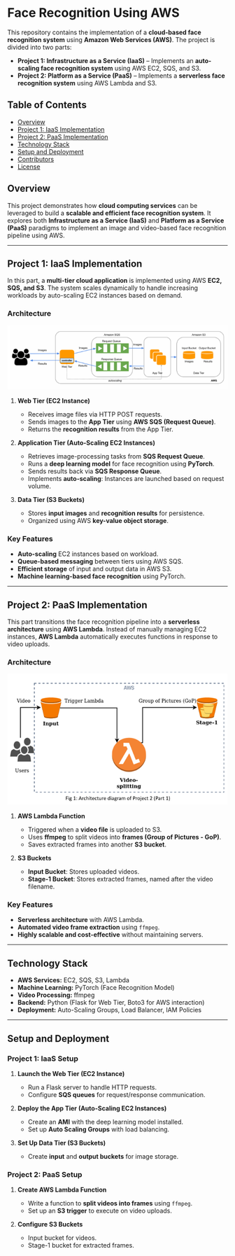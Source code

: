 # Face Recognition Using AWS

This repository contains the implementation of a **cloud-based face recognition system** using **Amazon Web Services (AWS)**. The project is divided into two parts:

- **Project 1: Infrastructure as a Service (IaaS)** – Implements an **auto-scaling face recognition system** using AWS EC2, SQS, and S3.
- **Project 2: Platform as a Service (PaaS)** – Implements a **serverless face recognition system** using AWS Lambda and S3.

## Table of Contents

- [Overview](#overview)
- [Project 1: IaaS Implementation](#project-1-iaas-implementation)
- [Project 2: PaaS Implementation](#project-2-paas-implementation)
- [Technology Stack](#technology-stack)
- [Setup and Deployment](#setup-and-deployment)
- [Contributors](#contributors)
- [License](#license)

## Overview

This project demonstrates how **cloud computing services** can be leveraged to build a **scalable and efficient face recognition system**. It explores both **Infrastructure as a Service (IaaS)** and **Platform as a Service (PaaS)** paradigms to implement an image and video-based face recognition pipeline using AWS.

---

## Project 1: IaaS Implementation

In this part, a **multi-tier cloud application** is implemented using AWS **EC2, SQS, and S3**. The system scales dynamically to handle increasing workloads by auto-scaling EC2 instances based on demand.

### Architecture
![Project 1 Architecture](Images/Screenshot%202025-03-03%20195538.png)
1. **Web Tier (EC2 Instance)**
   - Receives image files via HTTP POST requests.
   - Sends images to the **App Tier** using **AWS SQS (Request Queue)**.
   - Returns the **recognition results** from the App Tier.

2. **Application Tier (Auto-Scaling EC2 Instances)**
   - Retrieves image-processing tasks from **SQS Request Queue**.
   - Runs a **deep learning model** for face recognition using **PyTorch**.
   - Sends results back via **SQS Response Queue**.
   - Implements **auto-scaling**: Instances are launched based on request volume.

3. **Data Tier (S3 Buckets)**
   - Stores **input images** and **recognition results** for persistence.
   - Organized using AWS **key-value object storage**.

### Key Features

- **Auto-scaling** EC2 instances based on workload.
- **Queue-based messaging** between tiers using AWS SQS.
- **Efficient storage** of input and output data in AWS S3.
- **Machine learning-based face recognition** using PyTorch.

---

## Project 2: PaaS Implementation

This part transitions the face recognition pipeline into a **serverless architecture** using **AWS Lambda**. Instead of manually managing EC2 instances, **AWS Lambda** automatically executes functions in response to video uploads.

### Architecture
![Project 2 Architecture](Images/Screenshot%202025-03-03%20195559.png)
1. **AWS Lambda Function**
   - Triggered when a **video file** is uploaded to S3.
   - Uses **ffmpeg** to split videos into **frames (Group of Pictures - GoP)**.
   - Saves extracted frames into another **S3 bucket**.

2. **S3 Buckets**
   - **Input Bucket**: Stores uploaded videos.
   - **Stage-1 Bucket**: Stores extracted frames, named after the video filename.

### Key Features

- **Serverless architecture** with AWS Lambda.
- **Automated video frame extraction** using `ffmpeg`.
- **Highly scalable and cost-effective** without maintaining servers.

---

## Technology Stack

- **AWS Services:** EC2, SQS, S3, Lambda
- **Machine Learning:** PyTorch (Face Recognition Model)
- **Video Processing:** ffmpeg
- **Backend:** Python (Flask for Web Tier, Boto3 for AWS interaction)
- **Deployment:** Auto-Scaling Groups, Load Balancer, IAM Policies

---

## Setup and Deployment

### Project 1: IaaS Setup

1. **Launch the Web Tier (EC2 Instance)**
   - Run a Flask server to handle HTTP requests.
   - Configure **SQS queues** for request/response communication.

2. **Deploy the App Tier (Auto-Scaling EC2 Instances)**
   - Create an **AMI** with the deep learning model installed.
   - Set up **Auto Scaling Groups** with load balancing.

3. **Set Up Data Tier (S3 Buckets)**
   - Create **input** and **output buckets** for image storage.

### Project 2: PaaS Setup

1. **Create AWS Lambda Function**
   - Write a function to **split videos into frames** using `ffmpeg`.
   - Set up an **S3 trigger** to execute on video uploads.

2. **Configure S3 Buckets**
   - Input bucket for videos.
   - Stage-1 bucket for extracted frames.


